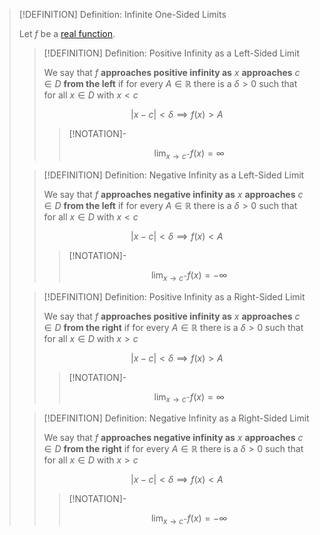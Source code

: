 
>[!DEFINITION] Definition: Infinite One-Sided Limits
>
>Let $f$ be a [real function](../Real%20Function.md).
>
>>[!DEFINITION] Definition: Positive Infinity as a Left-Sided Limit
>>
>>We say that $f$ **approaches positive infinity as** $x$ **approaches** $c\in D$ **from the left** if for every $A \in \mathbb{R}$ there is a $\delta \gt 0$ such that for all $x \in D$ with $x \lt c$
>>
>>$$
>>|x-c| \lt \delta \implies f(x) \gt A
>>$$
>>
>>>[!NOTATION]-
>>>
>>>$$
>>>\lim_{x\to c^-} f(x) = \infty
>>>$$
>>
>
>>[!DEFINITION] Definition: Negative Infinity as a Left-Sided Limit
>>
>>We say that $f$ **approaches negative infinity as** $x$ **approaches** $c\in D$ **from the left** if for every $A \in \mathbb{R}$ there is a $\delta \gt 0$ such that for all $x \in D$ with $x \lt c$
>>
>>$$
>>|x-c| \lt \delta \implies f(x) \lt A
>>$$
>>
>>>[!NOTATION]-
>>>
>>>$$
>>>\lim_{x\to c^-} f(x) = -\infty
>>>$$
>>>
>>
>
>>[!DEFINITION] Definition: Positive Infinity as a Right-Sided Limit
>>
>>We say that $f$ **approaches positive infinity as** $x$ **approaches** $c\in D$ **from the right** if for every $A \in \mathbb{R}$ there is a $\delta \gt 0$ such that for all $x \in D$ with $x \gt c$
>>
>>$$
>>|x-c| \lt \delta \implies f(x) \gt A
>>$$
>>
>>>[!NOTATION]-
>>>
>>>$$
>>>\lim_{x\to c^-} f(x) = \infty
>>>$$
>>>
>>
>
>>[!DEFINITION] Definition: Negative Infinity as a Right-Sided Limit
>>
>>We say that $f$ **approaches negative infinity as** $x$ **approaches** $c\in D$ **from the right** if for every $A \in \mathbb{R}$ there is a $\delta \gt 0$ such that for all $x \in D$ with $x \gt c$
>>
>>$$
>>|x-c| \lt \delta \implies f(x) \lt A
>>$$
>>
>>>[!NOTATION]-
>>>
>>>$$
>>>\lim_{x\to c^-} f(x) = -\infty
>>>$$
>>>
>>
>
